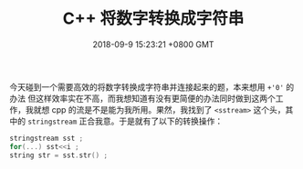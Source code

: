 ﻿---
title: C++ 将数字转换成字符串
date: 2018-09-9 15:23:21 +0800 GMT
categories:
- Tip
tags:
- C++
- NOIp
- 随笔
- Code
---
今天碰到一个需要高效的将数字转换成字符串并连接起来的题，本来想用 `+'0'` 的办法 但这样效率实在不高，而我想知道有没有更简便的办法同时做到这两个工作，我就想 cpp 的流是不是能为我所用。果然，我找到了 `<sstream>` 这个头，其中的 `stringstream` 正合我意。于是就有了以下的转换操作：
```C++
stringstream sst ;
for(...) sst<<i ;
string str = sst.str() ;
```